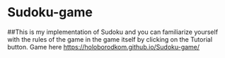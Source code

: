 # Sudoku-game
##This is my implementation of Sudoku and you can familiarize yourself with the rules of the game in the game itself by clicking on the Tutorial button.  Game here https://holoborodkom.github.io/Sudoku-game/
